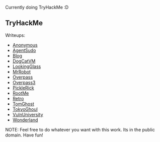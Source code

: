 Currently doing TryHackMe :D

## TryHackMe
Writeups:

- [Anonymous](./TryHackMe/Anonymous.md)
- [AgentSudo](./TryHackMe/AgentSudo.md)
- [Blog](./TryHackMe/Blog.md)
- [DogCatVM](./TryHackMe/DogCatVM.md)
- [LookingGlass](./TryHackMe/LookingGlass.md)
- [MrRobot](./TryHackMe/MrRobot.md)
- [Overpass](./TryHackMe/Overpass.md)
- [Overpass3](./TryHackMe/Overpass3.md)
- [PickleRick](./TryHackMe/PickleRick.md)
- [RootMe](./TryHackMe/RootMe.md)
- [Retro](./TryHackMe/Retro.md)
- [TomGhost](./TryHackMe/TomGhost.md)
- [TokyoGhoul](./TryHackMe/TokyoGhoul.md)
- [VulnUniversity](./TryHackMe/VulnUniversity.md)
- [Wonderland](./TryHackMe/Wonderland.md)

NOTE: Feel free to do whatever you want with this work. Its in the public domain. Have fun!
